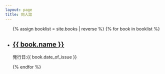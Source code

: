 ```yaml
---
layout: page
title: 同人誌
---
```

<ul>
    {% assign booklist = site.books | reverse %}
    {% for book in booklist %}
        <li>
            <h2><a href="{{ book.url | relative_url }}">{{ book.name }}</a></h2>
        <p>発行日:{{ book.date_of_issue }}</p>
        </li>
    {% endfor %}
</ul>
